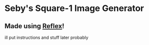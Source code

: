 # Seby's Square-1 Image Generator

## Made using [Reflex](https://github.com/reflex-dev/reflex)!

ill put instructions and stuff later probably
